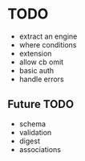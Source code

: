 # TODO

- extract an engine
- where conditions
- extension
- allow cb omit
- basic auth
- handle errors

## Future TODO

- schema
- validation
- digest
- associations
